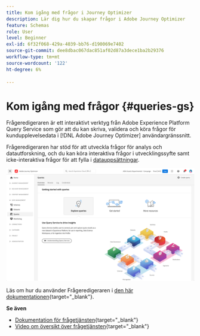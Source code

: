 ```yaml
---
title: Kom igång med frågor i Journey Optimizer
description: Lär dig hur du skapar frågor i Adobe Journey Optimizer
feature: Schemas
role: User
level: Beginner
exl-id: 6f32f068-429a-4039-bb76-d190069e7402
source-git-commit: dee8dbac067dac851af02d87a3dece1ba2b29376
workflow-type: tm+mt
source-wordcount: '122'
ht-degree: 6%

---
```


# Kom igång med frågor {#queries-gs}

Frågeredigeraren är ett interaktivt verktyg från Adobe Experience Platform Query Service som gör att du kan skriva, validera och köra frågor för kundupplevelsedata i [!DNL Adobe Journey Optimizer] användargränssnitt.

Frågeredigeraren har stöd för att utveckla frågor för analys och datautforskning, och du kan köra interaktiva frågor i utvecklingssyfte samt icke-interaktiva frågor för att fylla i [datauppsättningar](get-started-datasets.md).


![](assets/queries-home.png)

Läs om hur du använder Frågeredigeraren i [den här dokumentationen](https://experienceleague.adobe.com/docs/experience-platform/query/ui/user-guide.html){target=&quot;_blank&quot;}.

**Se även**

* [Dokumentation för frågetjänsten](https://experienceleague.adobe.com/docs/experience-platform/query/home.html?lang=sv){target=&quot;_blank&quot;}
* [Video om översikt över frågetjänsten](https://experienceleague.adobe.com/docs/platform-learn/tutorials/queries/understanding-query-service.html){target=&quot;_blank&quot;}
